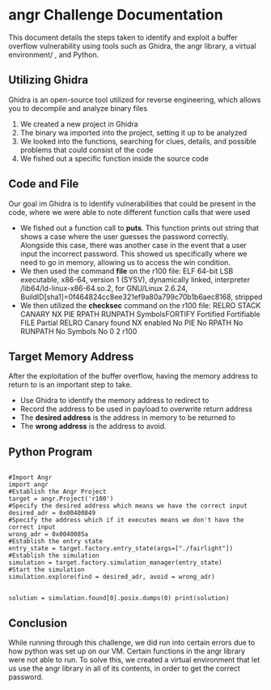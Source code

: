 # angr Challenge Documentation

 This document details the steps taken to identify and exploit a buffer overflow vulnerability using tools such as Ghidra, the angr library, a virtual environment/ , and Python.
 
## Utilizing Ghidra

Ghidra is an open-source tool utilized for reverse engineering, which allows you to decompile and analyze binary files

1. We created a new project in Ghidra
2. The binary wa imported into the project, setting it up to be analyzed
3. We looked into the functions, searching for clues, details, and possible problems that could consist of the code
4. We fished out a specific function inside the source code

## Code and File

Our goal im Ghidra is to identify vulnerabilities that could be present in the code, where we were able to note different function calls that were used

- We fished out a function call to **puts**. This function prints out string that shows a case where the user guesses the password correctly. Alongside this case, there was another case in the event that a user input the incorrect password. This showed us specifically where we need to go in memory, allowing us to access the win condition.
- We then used the command **file** on the r100 file: ELF 64-bit LSB executable, x86-64, version 1 (SYSV), dynamically linked, interpreter /lib64/ld-linux-x86-64.so.2, for GNU/Linux 2.6.24, BuildID[sha1]=0f464824cc8ee321ef9a80a799c70b1b6aec8168, stripped
- We then utilized the **checksec** command on the r100 file: RELRO STACK CANARY NX PIE RPATH RUNPATH SymbolsFORTIFY Fortified Fortifiable FILE Partial RELRO Canary found NX enabled No PIE No RPATH No RUNPATH No Symbols No 0 2 r100

## Target Memory Address

After the exploitation of the buffer overflow, having the memory address to return to is an important step to take.

- Use Ghidra to identify the memory address to redirect to
- Record the address to be used in payload to overwrite return address
- The **desired address** is the address in memory to be returned to
- The **wrong address** is the address to avoid.

## Python Program
<code>  
#Import Angr
import angr
#Establish the Angr Project
target = angr.Project('r100')
#Specify the desired address which means we have the correct input
desired_adr = 0x00400849 
#Specify the address which if it executes means we don't have the correct input
wrong_adr = 0x0040085a
#Establish the entry state
entry_state = target.factory.entry_state(args=["./fairlight"])
#Establish the simulation
simulation = target.factory.simulation_manager(entry_state)
#Start the simulation
simulation.explore(find = desired_adr, avoid = wrong_adr)

solution = simulation.found[0].posix.dumps(0)
print(solution)
</code>
## Conclusion
While running through this challenge, we did run into certain errors due to how python was set up on our VM. Certain functions in the angr library were not able to run. To solve this, we created a virtual environment that let us use the angr library in all of its contents, in order to get the correct password. 
